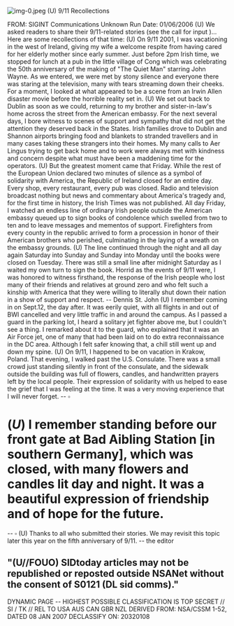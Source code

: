 ![img-0.jpeg](img-0.jpeg)
(U) 9/11 Recollections

FROM: SIGINT Communications
Unknown
Run Date: 01/06/2006
(U) We asked readers to share their 9/11-related stories (see the call for input )... Here are some recollections of that time:
(U) On 9/11 2001, I was vacationing in the west of Ireland, giving my wife a welcome respite from having cared for her elderly mother since early summer. Just before 2pm Irish time, we stopped for lunch at a pub in the little village of Cong which was celebrating the 50th anniversary of the making of "The Quiet Man" starring John Wayne. As we entered, we were met by stony silence and everyone there was staring at the television, many with tears streaming down their cheeks. For a moment, I looked at what appeared to be a scene from an Irwin Allen disaster movie before the horrible reality set in.
(U) We set out back to Dublin as soon as we could, returning to my brother and sister-in-law's home across the street from the American embassy. For the next several days, I bore witness to scenes of support and sympathy that did not get the attention they deserved back in the States. Irish families drove to Dublin and Shannon airports bringing food and blankets to stranded travellers and in many cases taking these strangers into their homes. My many calls to Aer Lingus trying to get back home and to work were always met with kindness and concern despite what must have been a maddening time for the operators.
(U) But the greatest moment came that Friday. While the rest of the European Union declared two minutes of silence as a symbol of solidarity with America, the Republic of Ireland closed for an entire day. Every shop, every restaurant, every pub was closed. Radio and television broadcast nothing but news and commentary about America's tragedy and, for the first time in history, the Irish Times was not published. All day Friday, I watched an endless line of ordinary Irish people outside the American embassy queued up to sign books of condolence which swelled from two to ten and to leave messages and mementos of support. Firefighters from every county in the republic arrived to form a procession in honor of their American brothers who perished, culminating in the laying of a wreath on the embassy grounds.
(U) The line continued through the night and all day again Saturday into Sunday and Sunday into Monday until the books were closed on Tuesday. There was still a small line after midnight Saturday as I waited my own turn to sign the book. Horrid as the events of 9/11 were, I was honored to witness firsthand, the response of the Irish people who lost many of their friends and relatives at ground zero and who felt such a kinship with America that they were willing to literally shut down their nation in a show of support and respect.
-- Dennis St. John
(U) I remember coming in on Sept.12, the day after. It was eerily quiet, with all flights in and out of BWI cancelled and very little traffic in and around the campus. As I passed a guard in the parking lot, I heard a solitary jet fighter above me, but I couldn't see a thing. I remarked about it to the guard, who explained that it was an Air Force jet, one of many that had been laid on to do extra reconnaissance in the DC area. Although I felt safer knowing that, a chill still went up and down my spine.
(U) On 9/11, I happened to be on vacation in Krakow, Poland. That evening, I walked past the U.S. Consulate. There was a small crowd just standing silently in front of the consulate, and the
sidewalk outside the building was full of flowers, candles, and handwritten prayers left by the local people. Their expression of solidarity with us helped to ease the grief that I was feeling at the time. It was a very moving experience that I will never forget.
-- $\square$

# $(U)$ I remember standing before our front gate at Bad Aibling Station [in southern Germany], which was closed, with many flowers and candles lit day and night. It was a beautiful expression of friendship and of hope for the future. 

-- $\square$
(U) Thanks to all who submitted their stories. We may revisit this topic later this year on the fifth anniversary of 9/11. -- the editor

## "(U//FOUO) SIDtoday articles may not be republished or reposted outside NSANet without the consent of S0121 (DL sid comms)."

DYNAMIC PAGE -- HIGHEST POSSIBLE CLASSIFICATION IS
TOP SECRET // SI / TK // REL TO USA AUS CAN GBR NZL
DERIVED FROM: NSA/CSSM 1-52, DATED 08 JAN 2007 DECLASSIFY ON: 20320108
